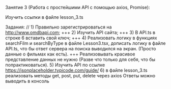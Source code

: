 Занятие 3 (Работа с простейшими API с помощью axios, Promise):

Изучить ссылки в файле lesson_3.ts

Задания:
 // 1) Правильно зарегистрироваться на http://www.omdbapi.com; +++
2) Изучить API сайта; +++ 
3) В API.ts в строке 6 вставить свой ключ; +++
4) Реализовать логику в функциях searchFilm и searchByType в файле Lesson3.tsx, дописать логику в файле API.ts, 
что бы ответ сервера на поиска выводился на экран. (Просто данные о фильмах как есть). +++
Реализовывать красивое представление данных не нужно (Разве что только для себя, что бы попрактиковаться).
5) Изучить API по ссылке https://jsonplaceholder.typicode.com/guide/
6) в файле lesson_3.ts реализовать методы get, post, put, delete через axios
Ответы можно выводить в консоль